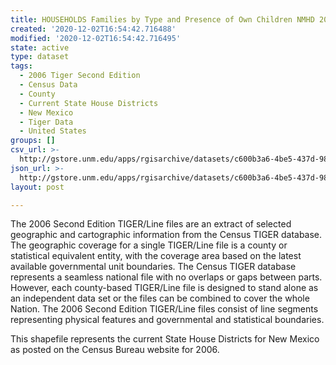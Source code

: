 ```yaml
---
title: HOUSEHOLDS Families by Type and Presence of Own Children NMHD 2000
created: '2020-12-02T16:54:42.716488'
modified: '2020-12-02T16:54:42.716495'
state: active
type: dataset
tags:
  - 2006 Tiger Second Edition
  - Census Data
  - County
  - Current State House Districts
  - New Mexico
  - Tiger Data
  - United States
groups: []
csv_url: >-
  http://gstore.unm.edu/apps/rgisarchive/datasets/c600b3a6-4be5-437d-98f9-4a58fbf67fba/nmh225data962117352_sth_view.derived.csv
json_url: >-
  http://gstore.unm.edu/apps/rgisarchive/datasets/c600b3a6-4be5-437d-98f9-4a58fbf67fba/nmh225data962117352_sth_view.derived.json
layout: post

---
```

The 2006 Second Edition TIGER/Line files are an extract of selected geographic and cartographic information from the Census TIGER database.  The geographic coverage for a single TIGER/Line file is a county or statistical equivalent entity, with the coverage area based on the latest available governmental unit boundaries. The Census TIGER database represents a seamless national file with no overlaps or gaps between parts.  However, each county-based TIGER/Line file is designed to stand alone as an independent data set or the files can be combined to cover the whole Nation.  The 2006 Second Edition  TIGER/Line files consist of line segments representing physical features and governmental and statistical boundaries.  

This shapefile represents the current State House Districts for New Mexico as posted on the Census Bureau website for 2006.
